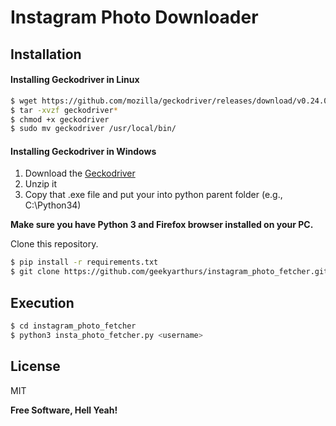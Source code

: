 # Instagram Photo Downloader

## Installation

#### Installing Geckodriver in Linux

```sh
$ wget https://github.com/mozilla/geckodriver/releases/download/v0.24.0/geckodriver-v0.24.0-linux64.tar.gz
$ tar -xvzf geckodriver*
$ chmod +x geckodriver
$ sudo mv geckodriver /usr/local/bin/
```
#### Installing Geckodriver in Windows

1. Download the [Geckodriver](http://https://github.com/mozilla/geckodriver/releases)
2. Unzip it
3. Copy that .exe file and put your into python parent folder (e.g., C:\Python34)


**Make sure you have Python 3 and Firefox browser installed on your PC.**

Clone this repository.



```sh
$ pip install -r requirements.txt
$ git clone https://github.com/geekyarthurs/instagram_photo_fetcher.git
```
## Execution

```sh
$ cd instagram_photo_fetcher
$ python3 insta_photo_fetcher.py <username>

```

License
----

MIT


**Free Software, Hell Yeah!**
